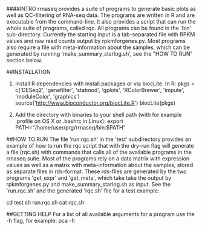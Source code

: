 

####INTRO
rrnaseq provides a suite of programs to generate basic plots as well as QC-filtering of RNA-seq data. The programs are written in R and are executable from the command-line. It also provides a script that can run the whole suite of programs, called rqc. All programs can be found in the 'bin' sub-directory. Currently the starting input is a tab-separated file with RPKM values and raw read counts output by rpkmforgenes.py. Most programs also require a file with meta-information about the samples, which can be generated by running 'make_summary_starlog.sh', see the "HOW TO RUN" section below.



##INSTALLATION
1. Install R dependencies with install.packages or via biocLite. In R:
pkgs = c('DESeq2', 'genefilter', 'statmod', 'gplots', 'RColorBrewer', 'impute', 'moduleColor', 'graphics')
source('http://www.bioconductor.org/biocLite.R')
biocLite(pkgs)

2. Add the directory with binaries to your shell path (with for example .profile on OS X or .bashrc in Linux):
export PATH="/home/user/prg/rrnaseq/bin:$PATH"



##HOW TO RUN
The file 'run.rqc.sh' in the 'test' subdirectory provides an example of how to run the rqc script that with the dry-run flag will generate a file (rqc.sh) with commands that calls all of the available programs in the rrnaseq suite. Most of the programs rely on a data matrix with expression values as well as a matrix with meta-information about the samples, stored as separate files in rds-format. These rds-files are generated by the two programs 'get_expr' and 'get_meta', which take take the output by rpkmforgenes.py and make_summary_starlog.sh as input. See the 'run.rqc.sh' and the generated 'rqc.sh' file for a test example:

cd test
sh run.rqc.sh 
cat rqc.sh



##GETTING HELP
For a list of all available arguments for a program use the -h flag, for example:
pca -h

